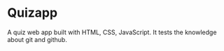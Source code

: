 # Quizapp
A quiz web app built with HTML, CSS, JavaScript. It tests the knowledge about git and github.
